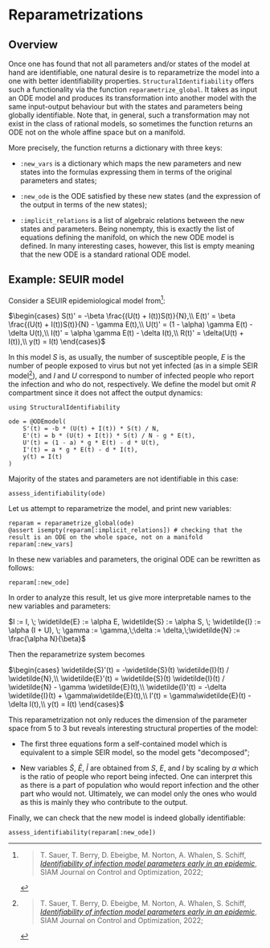 # Reparametrizations

## Overview

Once one has found that not all parameters and/or states of the model at hand are identifiable, one natural desire is to
reparametrize the model into a one with better identifiability properties.
`StructuralIdentifiability` offers such a functionality via the function `reparametrize_global`.
It takes as input an ODE model and produces its transformation into another model with the same
input-output behaviour but with the states and parameters being globally identifiable.
Note that, in general, such a transformation may not exist in the class of rational models,
so sometimes the function returns an ODE not on the whole affine space but on a manifold.

More precisely, the function returns a dictionary with three keys:

  - `:new_vars` is a dictionary which maps the new parameters and new states into the formulas expressing them in terms of the original parameters and states;

  - `:new_ode` is the ODE satisfied by these new states (and the expression of the output in terms of the new states);
  - `:implicit_relations` is a list of algebraic relations between the new states and parameters. Being nonempty, this is exactly the list of equations defining the manifold, on which the new ODE model is defined. In many interesting  cases, however, this list is empty meaning that the new ODE is a standard rational ODE model.

## Example: SEUIR model

Consider a SEUIR epidemiological model from[^1]:

$\begin{cases}
S(t)' = -\beta \frac{(U(t) + I(t))S(t)}{N},\\
E(t)' = \beta \frac{(U(t) + I(t))S(t)}{N} - \gamma E(t),\\
U(t)' = (1 - \alpha) \gamma E(t) - \delta U(t),\\
I(t)' = \alpha \gamma E(t) - \delta I(t),\\
R(t)' = \delta(U(t) + I(t)),\\
y(t) = I(t)
\end{cases}$

In this model $S$ is, as usually, the number of susceptible people, $E$ is the number of people exposed to virus but not yet infected
(as in a simple SEIR model[^1]), and $I$ and $U$ correspond to number of infected people who report the infection and who do not, respectively.
We define the model but omit $R$ compartment since it does not affect the output dynamics:

```@example seuir
using StructuralIdentifiability

ode = @ODEmodel(
    S'(t) = -b * (U(t) + I(t)) * S(t) / N,
    E'(t) = b * (U(t) + I(t)) * S(t) / N - g * E(t),
    U'(t) = (1 - a) * g * E(t) - d * U(t),
    I'(t) = a * g * E(t) - d * I(t),
    y(t) = I(t)
)
```

Majority of the states and parameters are not identifiable in this case:

```@example seuir
assess_identifiability(ode)
```

Let us attempt to reparametrize the model, and print new variables:

```@example seuir
reparam = reparametrize_global(ode)
@assert isempty(reparam[:implicit_relations]) # checking that the result is an ODE on the whole space, not on a manifold
reparam[:new_vars]
```

In these new variables and parameters, the original ODE can be rewritten as follows:

```@example seuir
reparam[:new_ode]
```

In order to analyze this result, let us give more interpretable names to the new variables and parameters:

$I := I, \; \widetilde{E} := \alpha E, \widetilde{S} := \alpha S, \; \widetilde{I} := \alpha (I + U), \; \gamma := \gamma,\;\delta := \delta,\;\widetilde{N} := \frac{\alpha N}{\beta}$

Then the reparametrize system becomes

$\begin{cases}
\widetilde{S}'(t) = -\widetilde{S}(t) \widetilde{I}(t) / \widetilde{N},\\
\widetilde{E}'(t) = \widetilde{S}(t) \widetilde{I}(t) / \widetilde{N} - \gamma \widetilde{E}(t),\\
\widetilde{I}'(t) = -\delta \widetilde{I}(t) + \gamma\widetilde{E}(t),\\
I'(t) = \gamma\widetilde{E}(t) - \delta I(t),\\
y(t) = I(t)
\end{cases}$

This reparametrization not only reduces the dimension of the parameter space from 5 to 3 but reveals interesting structural properties of the model:

  - The first three equations form a self-contained model which is equivalent to a simple SEIR model, so the model gets "decomposed";

  - New variables $\widetilde{S}$, $\widetilde{E}$, $\widetilde{I}$ are obtained from $S$, $E$, and $I$ by scaling by $\alpha$ which is the ratio of people who report being infected. One can interpret this as there is a part of population who would report infection and the other part who would not. Ultimately, we can model only the ones who would as this is mainly they who contribute to the output.

Finally, we can check that the new model is indeed globally identifiable:

```@example seuir
assess_identifiability(reparam[:new_ode])
```

[^1]: > T. Sauer, T. Berry, D. Ebeigbe, M. Norton, A. Whalen, S. Schiff, [*Identifiability of infection model parameters early in an epidemic*](https://doi.org/10.1137/20m1353289), SIAM Journal on Control and Optimization, 2022;
